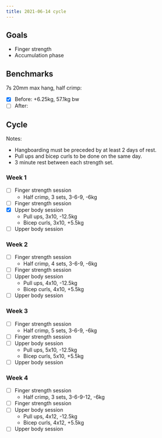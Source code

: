 ```yaml
---
title: 2021-06-14 cycle
---
```

## Goals

- Finger strength
- Accumulation phase

## Benchmarks

7s 20mm max hang, half crimp:

- [x] Before: +6.25kg, 57.1kg bw
- [ ] After:

## Cycle

Notes:

- Hangboarding must be preceded by at least 2 days of rest.
- Pull ups and bicep curls to be done on the same day.
- 3 minute rest between each strength set.

### Week 1

- [ ] Finger strength session
    - Half crimp, 3 sets, 3-6-9, -6kg
- [ ] Finger strength session
- [x] Upper body session
    - Pull ups, 3x10, -12.5kg
    - Bicep curls, 3x10, +5.5kg
- [ ] Upper body session

### Week 2

- [ ] Finger strength session
    - Half crimp, 4 sets, 3-6-9, -6kg
- [ ] Finger strength session
- [ ] Upper body session
    - Pull ups, 4x10, -12.5kg
    - Bicep curls, 4x10, +5.5kg
- [ ] Upper body session

### Week 3

- [ ] Finger strength session
    - Half crimp, 5 sets, 3-6-9, -6kg
- [ ] Finger strength session
- [ ] Upper body session
    - Pull ups, 5x10, -12.5kg
    - Bicep curls, 5x10, +5.5kg
- [ ] Upper body session

### Week 4

- [ ] Finger strength session
    - Half crimp, 3 sets, 3-6-9-12, -6kg
- [ ] Finger strength session
- [ ] Upper body session
    - Pull ups, 4x12, -12.5kg
    - Bicep curls, 4x12, +5.5kg
- [ ] Upper body session
